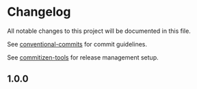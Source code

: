 # Changelog

All notable changes to this project will be documented in this file.

See [conventional-commits](https://www.conventionalcommits.org/) for commit guidelines.

See [commitizen-tools](https://commitizen-tools.github.io/commitizen/) for release management setup.

## 1.0.0
